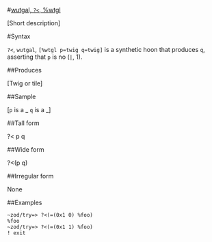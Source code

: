 #[wutgal, `?<`, %wtgl](#wtgl)

[Short description]

#Syntax

`?<`, `wutgal`, `[%wtgl p=twig q=twig]` is a synthetic hoon that
produces `q`, asserting that `p` is no (`|`, 1).

##Produces

[Twig or tile]

##Sample

[`p` is a _
`q` is a _]

##Tall form

?<  p
        q

##Wide form

?<(p q)

##Irregular form

None

##Examples

    ~zod/try=> ?<(=(0x1 0) %foo)
    %foo
    ~zod/try=> ?<(=(0x1 1) %foo)
    ! exit
